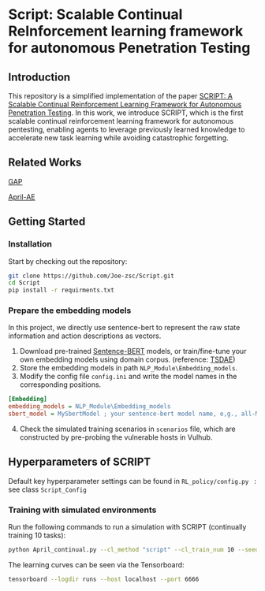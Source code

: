 # Script: **S**calable **C**ontinual **R**e**I**nforcement learning framework for autonomous **P**enetration **T**esting

## Introduction

This repository is a simplified implementation of the paper [SCRIPT: A Scalable Continual Reinforcement Learning Framework for Autonomous Penetration Testing](https://www.sciencedirect.com/science/article/abs/pii/S0957417425014496).  In this work, we introduce SCRIPT, which is the first scalable continual reinforcement learning framework for autonomous pentesting, enabling agents to leverage previously learned knowledge to accelerate new task learning while avoiding catastrophic forgetting.

## Related Works

[GAP](https://github.com/Joe-zsc/GAP)

[April-AE](https://github.com/Joe-zsc/April-AE)

## Getting Started

### Installation

Start by checking out the repository:

```bash
git clone https://github.com/Joe-zsc/Script.git
cd Script
pip install -r requirments.txt
```

### Prepare the embedding models

In this project, we directly use sentence-bert to represent the raw state information and action descriptions as vectors.

1. Download pre-trained [Sentence-BERT](https://huggingface.co/models?library=sentence-transformers) models, or train/fine-tune your own embedding models using domain corpus. (reference: [TSDAE](https://github.com/UKPLab/sentence-transformers))
2. Store the embedding models in path  `NLP_Module\Embedding_models`.
3. Modify the config file `config.ini` and write the model names in the corresponding positions.

```ini
[Embedding]
embedding_models = NLP_Module\Embedding_models
sbert_model = MySbertModel ; your sentence-bert model name, e,g., all-MiniLM-L12-v2
```

4. Check the simulated training scenarios in `scenarios` file, which are constructed by pre-probing the vulnerable hosts in Vulhub.

## Hyperparameters of SCRIPT

Default key hyperparameter settings can be found in ``RL_policy/config.py `` : see class ``Script_Config``

### Training with simulated environments

Run the following commands to run a simulation with SCRIPT (continually training 10 tasks):

```bash
python April_continual.py --cl_method "script" --cl_train_num 10 --seed 0 
```

The learning curves can be seen via the Tensorboard:

```bash
tensorboard --logdir runs --host localhost --port 6666
```
